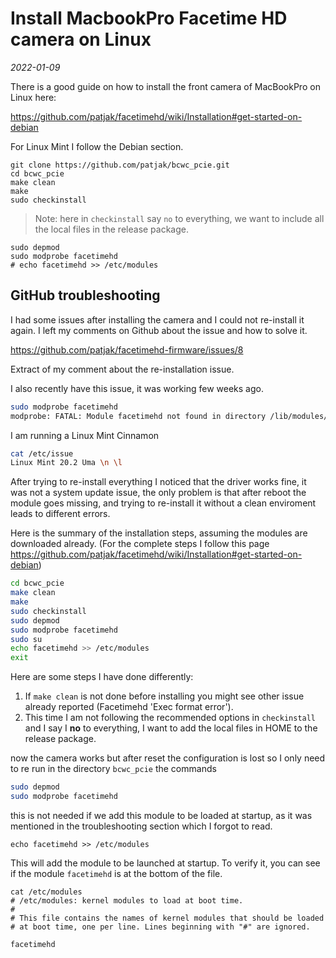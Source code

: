 # Install MacbookPro Facetime HD camera on Linux

_2022-01-09_

There is a good guide on how to install the front camera of MacBookPro on Linux here:

https://github.com/patjak/facetimehd/wiki/Installation#get-started-on-debian

For Linux Mint I follow the Debian section.

    git clone https://github.com/patjak/bcwc_pcie.git
    cd bcwc_pcie
    make clean
    make
    sudo checkinstall

> Note: here in `checkinstall` say `no` to everything, we want to include all the local files in the release package.

    sudo depmod
    sudo modprobe facetimehd
    # echo facetimehd >> /etc/modules

## GitHub troubleshooting

I had some issues after installing the camera and I could not re-install it again. I left my comments on Github about the issue and how to solve it.

https://github.com/patjak/facetimehd-firmware/issues/8

Extract of my comment about the re-installation issue.

I also recently have this issue, it was working few weeks ago.

```bash
sudo modprobe facetimehd
modprobe: FATAL: Module facetimehd not found in directory /lib/modules/5.4.0-88-generic
``` 
I am running a Linux Mint Cinnamon

```bash
cat /etc/issue
Linux Mint 20.2 Uma \n \l
```

After trying to re-install everything I noticed that the driver works fine, it was not a system update issue, the only problem is that after reboot the module goes missing, and trying to re-install it without a clean enviroment leads to different errors.

Here is the summary of the installation steps, assuming the modules are downloaded already. (For the complete steps I follow this page https://github.com/patjak/facetimehd/wiki/Installation#get-started-on-debian) 

```bash
cd bcwc_pcie
make clean
make
sudo checkinstall
sudo depmod
sudo modprobe facetimehd
sudo su
echo facetimehd >> /etc/modules
exit

```

Here are some steps I have done differently:
1. If `make clean` is not done before installing you might see other issue already reported (Facetimehd 'Exec format error').
2. This time I am not following the recommended options in `checkinstall` and I say I **no** to everything, I want to add the local files in HOME to the release package.

now the camera works but after reset the configuration is lost so I only need to re run in the directory `bcwc_pcie` the commands

```bash
sudo depmod
sudo modprobe facetimehd
```

this is not needed if we add this module to be loaded at startup, as it was mentioned in the troubleshooting section which I forgot to read.

    echo facetimehd >> /etc/modules

This will add the module to be launched at startup.
To verify it, you can see if the module `facetimehd` is at the bottom of the file.

    cat /etc/modules
    # /etc/modules: kernel modules to load at boot time.
    #
    # This file contains the names of kernel modules that should be loaded
    # at boot time, one per line. Lines beginning with "#" are ignored.

    facetimehd
